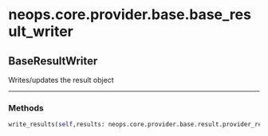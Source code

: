 # neops.core.provider.base.base_result_writer
## BaseResultWriter
Writes/updates the result object

----------
### Methods
```python
write_results(self,results: neops.core.provider.base.result.provider_result_composite.ProviderResultsComposite,execution_id: int,run_on_result: neops.core.provider.base.enum.RunOnEnum,success_message: str = '',finish: bool = False) -> NoneType
```